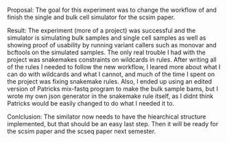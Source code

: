 Proposal:
	The goal for this experiment was to change the workflow of and finish the single and bulk cell simulator for the scsim paper.

Result:
	The experiment (more of a project) was successful and the simulator is simulating bulk samples and single cell samples as well as showing proof of usability by running variant callers such as monovar and bcftools on the simulated samples. The only real trouble I had with the project was snakemakes constraints on wildcards in rules. After writing all of the rules I needed to follow the new workflow, I leared more about what I can do with wildcards and what I cannot, and much of the time I spent on the project was fixing snakemake rules. Also, I ended up using an edited version of Patricks mix-fastq program to make the bulk sample bams, but I wrote my own json generator in the snakemake rule itself, as I didnt think Patricks would be easily changed to do what I needed it to.

Conlclusion:
	The similator now needs to have the hiearchical structure implemented, but that should be an easy last step. Then it will be ready for the scsim paper and the scseq paper next semester.
